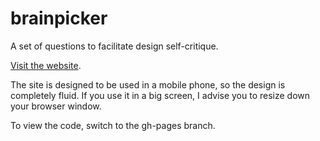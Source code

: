 # brainpicker

A set of questions to facilitate design self-critique.

[Visit the website](https://axelvaldez.github.io/brainpicker).

The site is designed to be used in a mobile phone, so the design is completely fluid. If you use it in a big screen, I advise you to resize down your browser window.

To view the code, switch to the gh-pages branch.

